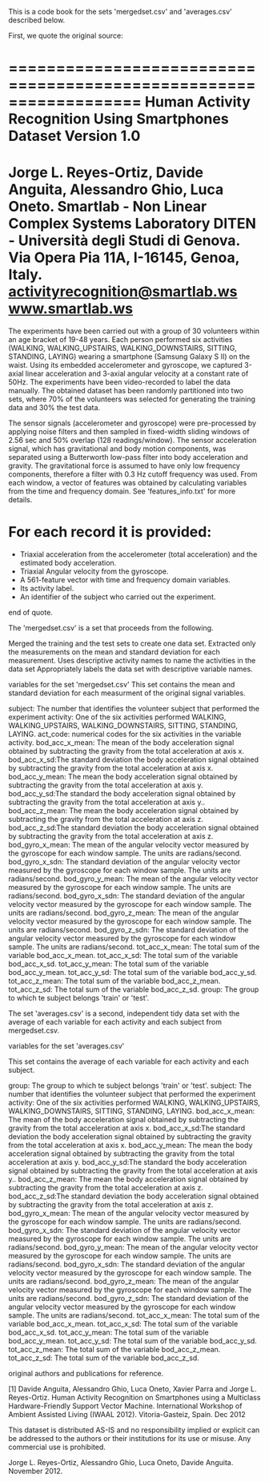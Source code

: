 This is a code book for the sets 'mergedset.csv' and 'averages.csv' described below.

First, we quote the original source:

==================================================================
Human Activity Recognition Using Smartphones Dataset
Version 1.0
==================================================================
Jorge L. Reyes-Ortiz, Davide Anguita, Alessandro Ghio, Luca Oneto.
Smartlab - Non Linear Complex Systems Laboratory
DITEN - Università degli Studi di Genova.
Via Opera Pia 11A, I-16145, Genoa, Italy.
activityrecognition@smartlab.ws
www.smartlab.ws
==================================================================

The experiments have been carried out with a group of 30 volunteers within an age bracket of 19-48 years. Each person performed six activities (WALKING, WALKING_UPSTAIRS, WALKING_DOWNSTAIRS, SITTING, STANDING, LAYING) wearing a smartphone (Samsung Galaxy S II) on the waist. Using its embedded accelerometer and gyroscope, we captured 3-axial linear acceleration and 3-axial angular velocity at a constant rate of 50Hz. The experiments have been video-recorded to label the data manually. The obtained dataset has been randomly partitioned into two sets, where 70% of the volunteers was selected for generating the training data and 30% the test data. 

The sensor signals (accelerometer and gyroscope) were pre-processed by applying noise filters and then sampled in fixed-width sliding windows of 2.56 sec and 50% overlap (128 readings/window). The sensor acceleration signal, which has gravitational and body motion components, was separated using a Butterworth low-pass filter into body acceleration and gravity. The gravitational force is assumed to have only low frequency components, therefore a filter with 0.3 Hz cutoff frequency was used. From each window, a vector of features was obtained by calculating variables from the time and frequency domain. See 'features_info.txt' for more details. 

For each record it is provided:
======================================

- Triaxial acceleration from the accelerometer (total acceleration) and the estimated body acceleration.
- Triaxial Angular velocity from the gyroscope. 
- A 561-feature vector with time and frequency domain variables. 
- Its activity label. 
- An identifier of the subject who carried out the experiment.

end of quote.

The 'mergedset.csv' is a set that proceeds from the following. 

Merged the training and the test sets to create one data set.
Extracted only the measurements on the mean and standard deviation for each measurement. 
Uses descriptive activity names to name the activities in the data set
Appropriately labels the data set with descriptive variable names.


variables for the set 'mergedset.csv'
This set contains the mean and standard deviation for each measurment of the original signal variables.

subject: The number that identifies the volunteer subject that performed the experiment 
activity: One of the six activities performed WALKING, WALKING_UPSTAIRS, WALKING_DOWNSTAIRS, SITTING, STANDING, LAYING.
act_code: numerical codes for the six activities in the variable activity.
bod_acc_x_mean: The mean of the body acceleration signal obtained by subtracting the gravity from the total acceleration at axis x.
bod_acc_x_sd:The standard deviation the body acceleration signal obtained by subtracting the gravity from the total acceleration at axis x.
bod_acc_y_mean: The mean the body acceleration signal obtained by subtracting the gravity from the total acceleration at axis y.
bod_acc_y_sd:The standard the body acceleration signal obtained by subtracting the gravity from the total acceleration at axis y..
bod_acc_z_mean: The mean the body acceleration signal obtained by subtracting the gravity from the total acceleration at axis z.
bod_acc_z_sd:The standard deviation the body acceleration signal obtained by subtracting the gravity from the total acceleration at axis z.
bod_gyro_x_mean: The mean  of the   angular velocity vector measured by the gyroscope for each window sample. The units are  radians/second. 
bod_gyro_x_sdn: The standard deviation of the   angular velocity vector measured by the gyroscope for each window sample. The units are  radians/second. 
bod_gyro_y_mean: The mean  of the   angular velocity vector measured by the gyroscope for each window sample. The units are  radians/second. 
bod_gyro_x_sdn: The standard deviation of the   angular velocity vector measured by the gyroscope for each window sample. The units are  radians/second. 
bod_gyro_z_mean: The mean  of the   angular velocity vector measured by the gyroscope for each window sample. The units are  radians/second. 
bod_gyro_z_sdn: The standard deviation of the   angular velocity vector measured by the gyroscope for each window sample. The units are  radians/second. 
tot_acc_x_mean: The total sum of the variable bod_acc_x_mean.
tot_acc_x_sd: The total sum of the variable bod_acc_x_sd.
tot_acc_y_mean: The total sum of the variable bod_acc_y_mean.
tot_acc_y_sd: The total sum of the variable bod_acc_y_sd.
tot_acc_z_mean: The total sum of the variable bod_acc_z_mean.
tot_acc_z_sd: The total sum of the variable bod_acc_z_sd.
group: The group to which te subject belongs 'train' or 'test'.







The set 'averages.csv' is a second, independent tidy data set with the average of each variable for each activity and each subject from mergedset.csv.


variables for the set 'averages.csv'

This set contains the average of each variable for each activity and each subject.

group: The group to which te subject belongs 'train' or 'test'.
subject: The number that identifies the volunteer subject that performed the experiment 
activity: One of the six activities performed WALKING, WALKING_UPSTAIRS, WALKING_DOWNSTAIRS, SITTING, STANDING, LAYING.
bod_acc_x_mean: The mean of the body acceleration signal obtained by subtracting the gravity from the total acceleration at axis x.
bod_acc_x_sd:The standard deviation the body acceleration signal obtained by subtracting the gravity from the total acceleration at axis x.
bod_acc_y_mean: The mean the body acceleration signal obtained by subtracting the gravity from the total acceleration at axis y.
bod_acc_y_sd:The standard the body acceleration signal obtained by subtracting the gravity from the total acceleration at axis y..
bod_acc_z_mean: The mean the body acceleration signal obtained by subtracting the gravity from the total acceleration at axis z.
bod_acc_z_sd:The standard deviation the body acceleration signal obtained by subtracting the gravity from the total acceleration at axis z.
bod_gyro_x_mean: The mean  of the   angular velocity vector measured by the gyroscope for each window sample. The units are  radians/second. 
bod_gyro_x_sdn: The standard deviation of the   angular velocity vector measured by the gyroscope for each window sample. The units are  radians/second. 
bod_gyro_y_mean: The mean  of the   angular velocity vector measured by the gyroscope for each window sample. The units are  radians/second. 
bod_gyro_x_sdn: The standard deviation of the   angular velocity vector measured by the gyroscope for each window sample. The units are  radians/second. 
bod_gyro_z_mean: The mean  of the   angular velocity vector measured by the gyroscope for each window sample. The units are  radians/second. 
bod_gyro_z_sdn: The standard deviation of the   angular velocity vector measured by the gyroscope for each window sample. The units are  radians/second. 
tot_acc_x_mean: The total sum of the variable bod_acc_x_mean.
tot_acc_x_sd: The total sum of the variable bod_acc_x_sd.
tot_acc_y_mean: The total sum of the variable bod_acc_y_mean.
tot_acc_y_sd: The total sum of the variable bod_acc_y_sd.
tot_acc_z_mean: The total sum of the variable bod_acc_z_mean.
tot_acc_z_sd: The total sum of the variable bod_acc_z_sd.


original authors and publications for reference.

[1] Davide Anguita, Alessandro Ghio, Luca Oneto, Xavier Parra and Jorge L. Reyes-Ortiz. Human Activity Recognition on Smartphones using a Multiclass Hardware-Friendly Support Vector Machine. International Workshop of Ambient Assisted Living (IWAAL 2012). Vitoria-Gasteiz, Spain. Dec 2012

This dataset is distributed AS-IS and no responsibility implied or explicit can be addressed to the authors or their institutions for its use or misuse. Any commercial use is prohibited.

Jorge L. Reyes-Ortiz, Alessandro Ghio, Luca Oneto, Davide Anguita. November 2012.
